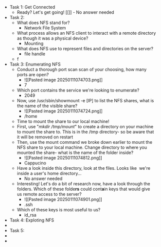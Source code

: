 - Task 1: Get Connected
	- Ready? Let's get going!
[[]]		- No answer needed
- Task 2:
	- What does NFS stand for?
		- Network File System
	- What process allows an NFS client to interact with a remote directory as though it was a physical device?
		- Mounting
	- What does NFS use to represent files and directories on the server?
		- file handle
	- f
- Task 3: Enumerating NFS
	- Conduct a thorough port scan scan of your choosing, how many ports are open?
		- ![[Pasted image 20250111074703.png]]
		- 7
	- Which port contains the service we're looking to enumerate?
		- 2049
	- Now, use /usr/sbin/showmount -e [IP] to list the NFS shares, what is the name of the visible share?
		- ![[Pasted image 20250111074724.png]]
		- /home
	-  Time to mount the share to our local machine!
	- First, use "_mkdir /tmp/mount_" to create a directory on your machine to mount the share to. This is in the /tmp directory- so be aware that it will be removed on restart
	- Then, use the mount command we broke down earlier to mount the NFS share to your local machine. Change directory to where you mounted the share- what is the name of the folder inside?
		- ![[Pasted image 20250111074812.png]]
		- Cappucino
	- Have a look inside this directory, look at the files. Looks like  we're inside a user's home directory...
		- No answer needed
	- Interesting! Let's do a bit of research now, have a look through the folders. Which of these folde**rs** could cont**a**in keys that would give us remote access to the server?
		- ![[Pasted image 20250111074901.png]]
		- .ssh
	- Which of these keys is most useful to us?
		- id_rsa
- Task 4: Exploting NFS
- 
- Task 5:
- 
- 